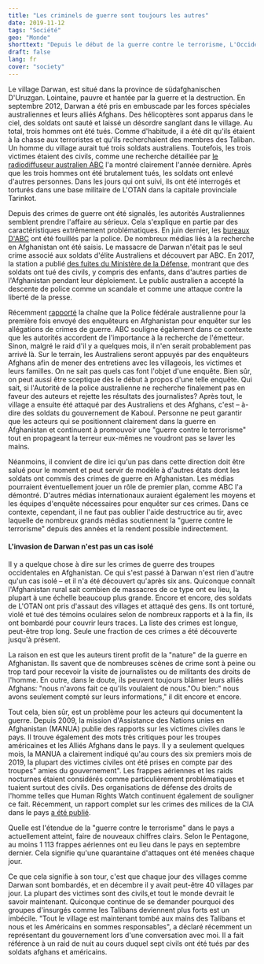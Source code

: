 ```yaml
---
title: "Les criminels de guerre sont toujours les autres"
date: 2019-11-12
tags: "Société"
geo: "Monde"
shorttext: "Depuis le début de la guerre contre le terrorisme, L'Occident a participé à de nombreux crimes de guerre. Il n'arrivera jamais."
draft: false
lang: fr
cover: "society"
---
```


Le village Darwan, est situé dans la province de südafghanischen D'Uruzgan. Lointaine, pauvre et hantée par la guerre et la destruction. En septembre 2012, Darwan a été pris en embuscade par les forces spéciales australiennes et leurs alliés Afghans. Des hélicoptères sont apparus dans le ciel, des soldats ont sauté et laissé un désordre sanglant dans le village. Au total, trois hommes ont été tués. Comme d'habitude, il a été dit qu'ils étaient à la chasse aux terroristes et qu'ils recherchaient des membres des Taliban. Un homme du village aurait tué trois soldats australiens. Toutefois, les trois victimes étaient des civils, comme une recherche détaillée par [le radiodiffuseur australien ABC](https://www.abc.net.au/news/2018-06-10/death-in-darwan/9813304 "Death in Darwan") l'a montré clairement l'année dernière. Après que les trois hommes ont été brutalement tués, les soldats ont enlevé d'autres personnes. Dans les jours qui ont suivi, ils ont été interrogés et torturés dans une base militaire de L'OTAN dans la capitale provinciale Tarinkot.

Depuis des crimes de guerre ont été signalés, les autorités Australiennes semblent prendre l'affaire au sérieux. Cela s'explique en partie par des caractéristiques extrêmement problématiques. En juin dernier, les [bureaux D'ABC](https://www.aljazeera.com/news/2019/06/australia-police-raid-abc-headquarters-afghanistan-stories-190605052649208.html "Australia: Police raid ABC headquarters over Afghanistan stories") ont été fouillés par la police. De nombreux médias liés à la recherche en Afghanistan ont été saisis. Le massacre de Darwan n'était pas le seul crime associé aux soldats d'élite Australiens et découvert par ABC. En 2017, la station a publié [des fuites du Ministère de la Défense](https://www.abc.net.au/news/2017-07-11/killings-of-unarmed-afghans-by-australian-special-forces/8466642 "The Afghan Files"), montrant que des soldats ont tué des civils, y compris des enfants, dans d'autres parties de l'Afghanistan pendant leur déploiement. Le public australien a accepté la descente de police comme un scandale et comme une attaque contre la liberté de la presse.

Récemment [rapporté](https://www.abc.net.au/news/2019-09-20/afp-travels-to-afghanistan-to-investigate-alleged-war-crimes/11527426 "Australian Federal Police fly to Afghanistan to investigate alleged Australian war crimes") la chaîne que la Police fédérale australienne pour la première fois envoyé des enquêteurs en Afghanistan pour enquêter sur les allégations de crimes de guerre. ABC souligne également dans ce contexte que les autorités accordent de l'importance à la recherche de l'émetteur. Sinon, malgré le raid d'il y a quelques mois, il n'en serait probablement pas arrivé là. Sur le terrain, les Australiens seront appuyés par des enquêteurs Afghans afin de mener des entretiens avec les villageois, les victimes et leurs familles. On ne sait pas quels cas font l'objet d'une enquête. Bien sûr, on peut aussi être sceptique dès le début à propos d'une telle enquête. Qui sait, si l'Autorité de la police australienne ne recherche finalement pas en faveur des auteurs et rejette les résultats des journalistes? Après tout, le village a ensuite été attaqué par des Australiens et des Afghans, c'est – à-dire des soldats du gouvernement de Kaboul. Personne ne peut garantir que les acteurs qui se positionnent clairement dans la guerre en Afghanistan et continuent à promouvoir une "guerre contre le terrorisme" tout en propageant la terreur eux-mêmes ne voudront pas se laver les mains.

Néanmoins, il convient de dire ici qu'un pas dans cette direction doit être salué pour le moment et peut servir de modèle à d'autres états dont les soldats ont commis des crimes de guerre en Afghanistan. Les médias pourraient éventuellement jouer un rôle de premier plan, comme ABC l'a démontré. D'autres médias internationaux auraient également les moyens et les équipes d'enquête nécessaires pour enquêter sur ces crimes. Dans ce contexte, cependant, il ne faut pas oublier l'aide destructrice au tir, avec laquelle de nombreux grands médias soutiennent la "guerre contre le terrorisme" depuis des années et la rendent possible indirectement.

#### L'invasion de Darwan n'est pas un cas isolé

Il y a quelque chose à dire sur les crimes de guerre des troupes occidentales en Afghanistan. Ce qui s'est passé à Darwan n'est rien d'autre qu'un cas isolé – et il n'a été découvert qu'après six ans. Quiconque connaît l'Afghanistan rural sait combien de massacres de ce type ont eu lieu, la plupart à une échelle beaucoup plus grande. Encore et encore, des soldats de L'OTAN ont pris d'assaut des villages et attaqué des gens. Ils ont torturé, violé et tué des témoins oculaires selon de nombreux rapports et à la fin, ils ont bombardé pour couvrir leurs traces. La liste des crimes est longue, peut-être trop long. Seule une fraction de ces crimes a été découverte jusqu'à présent.

La raison en est que les auteurs tirent profit de la "nature" de la guerre en Afghanistan. Ils savent que de nombreuses scènes de crime sont à peine ou trop tard pour recevoir la visite de journalistes ou de militants des droits de l'homme. En outre, dans le doute, ils peuvent toujours blâmer leurs alliés Afghans: "nous n'avons fait ce qu'ils voulaient de nous."Ou bien:" nous avons seulement compté sur leurs informations," il dit encore et encore.

Tout cela, bien sûr, est un problème pour les acteurs qui documentent la guerre. Depuis 2009, la mission d'Assistance des Nations unies en Afghanistan (MANUA) publie des rapports sur les victimes civiles dans le pays. Il trouve également des mots très critiques pour les troupes américaines et les Alliés Afghans dans le pays. Il y a seulement quelques mois, la MANUA a clairement indiqué qu'au cours des six premiers mois de 2019, la plupart des victimes civiles ont été prises en compte par des troupes" amies du gouvernement". Les frappes aériennes et les raids nocturnes étaient considérés comme particulièrement problématiques et tuaient surtout des civils. Des organisations de défense des droits de l'homme telles que Human Rights Watch continuent également de souligner ce fait. Récemment, un rapport complet sur les crimes des milices de la CIA dans le pays [a été publié](https://www.aljazeera.com/amp/news/2019/10/cia-backed-afghan-forces-possibly-committing-war-crimes-hrw-191030185021910.html?__twitter_impression=true "CIA-backed Afghan forces possibly committing war crimes: HRW").

Quelle est l'étendue de la "guerre contre le terrorisme" dans le pays a actuellement atteint, faire de nouveaux chiffres clairs. Selon le Pentagone, au moins 1 113 frappes aériennes ont eu lieu dans le pays en septembre dernier. Cela signifie qu'une quarantaine d'attaques ont été menées chaque jour.

Ce que cela signifie à son tour, c'est que chaque jour des villages comme Darwan sont bombardés, et en décembre il y avait peut-être 40 villages par jour. La plupart des victimes sont des civils,et tout le monde devrait le savoir maintenant. Quiconque continue de se demander pourquoi des groupes d'insurgés comme les Talibans deviennent plus forts est un imbécile. "Tout le village est maintenant tombé aux mains des Talibans et nous et les Américains en sommes responsables", a déclaré récemment un représentant du gouvernement lors d'une conversation avec moi. Il a fait référence à un raid de nuit au cours duquel sept civils ont été tués par des soldats afghans et américains.
